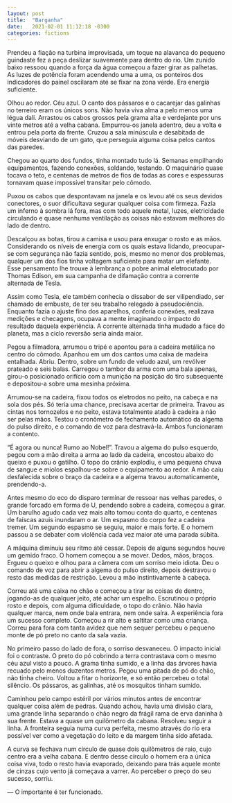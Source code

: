 ```yaml
---
layout: post
title:  "Barganha"
date:   2021-02-01 11:12:18 -0300
categories: fictions
---
```


Prendeu a fiação na turbina improvisada, um toque na alavanca do pequeno guindaste fez a peça deslizar suavemente para dentro do rio. Um zunido baixo ressoou quando a força da água começou a fazer girar as palhetas. As luzes de potência foram acendendo uma a uma, os ponteiros dos indicadores do painel oscilaram até se fixar na zona verde. Era energia suficiente.

<!--more-->

Olhou ao redor. Céu azul. O canto dos pássaros e o cacarejar das galinhas no terreiro eram os únicos sons. Não havia viva alma a pelo menos uma légua dali. Arrastou os cabos grossos pela grama alta e verdejante por uns vinte metros até a velha cabana. Empurrou-os janela adentro, deu a volta e entrou pela porta da frente. Cruzou a sala minúscula e desabitada de móveis desviando de um gato, que perseguia alguma coisa pelos cantos das paredes.

Chegou ao quarto dos fundos, tinha montado tudo lá. Semanas empilhando equipamentos, fazendo conexões, soldando, testando. O maquinário quase tocava o teto, e centenas de metros de fios de todas as cores e espessuras tornavam quase impossível transitar pelo cômodo.

Puxou os cabos que despontavam na janela e os levou até os seus devidos conectores, o suor dificultava segurar qualquer coisa com firmeza. Fazia um inferno à sombra lá fora, mas com todo aquele metal, luzes, eletricidade circulando e quase nenhuma ventilação as coisas não estavam melhores do lado de dentro.

Descalçou as botas, tirou a camisa e usou para enxugar o rosto e as mãos. Considerando os níveis de energia com os quais estava lidando, preocupar-se com segurança não fazia sentido, pois, mesmo no menor dos problemas, qualquer um dos fios tinha voltagem suficiente para matar um elefante. Esse pensamento lhe trouxe à lembrança o pobre animal eletrocutado por Thomas Edison, em sua campanha de difamação contra a corrente alternada de Tesla.

Assim como Tesla, ele também conhecia o dissabor de ser vilipendiado, ser chamado de embuste, de ter seu trabalho relegado à pseudociência. Enquanto fazia o ajuste fino dos aparelhos, conferia conexões, realizava medições e checagens, ocupava a mente imaginando o impacto do resultado daquela experiência. A corrente alternada tinha mudado a face do planeta, mas a ciclo reversão seria ainda maior.

Pegou a filmadora, arrumou o tripé e apontou para a cadeira metálica no centro do cômodo. Apanhou em um dos cantos uma caixa de madeira entalhada. Abriu. Dentro, sobre um fundo de veludo azul, um revólver prateado e seis balas. Carregou o tambor da arma com uma bala apenas, girou-o posicionado orifício com a munição na posição do tiro subsequente e depositou-a sobre uma mesinha próxima.

Arrumou-se na cadeira, fixou todos os eletrodos no peito, na cabeça e na sola dos pés. Só teria uma chance, precisava acertar de primeira. Travou as cintas nos tornozelos e no peito, estava totalmente atado à cadeira a não ser pelas mãos. Testou o cronômetro de fechamento automático da algema do pulso direito, e o comando de voz para destravá-la. Ambos funcionaram a contento.

“É agora ou nunca! Rumo ao Nobel!”. Travou a algema do pulso esquerdo, pegou com a mão direita a arma ao lado da cadeira, encostou abaixo do queixo e puxou o gatilho. O topo do crânio explodiu, e uma pequena chuva de sangue e miolos espalhou-se sobre o equipamento ao redor. A mão caiu desfalecida sobre o braço da cadeira e a algema travou automaticamente, prendendo-a.

Antes mesmo do eco do disparo terminar de ressoar nas velhas paredes, o grande forcado em forma de U, pendendo sobre a cadeira, começou a girar. Um barulho agudo cada vez mais alto tomou conta do quarto, e centenas de faíscas azuis inundaram o ar. Um espasmo do corpo fez a cadeira tremer. Um segundo espasmo se seguiu, maior e mais forte. E o homem passou a se debater com violência cada vez maior até uma parada súbita.

A máquina diminuiu seu ritmo até cessar. Depois de alguns segundos houve um gemido fraco. O homem começou a se mover. Dedos, mãos, braços. Ergueu o queixo e olhou para a câmera com um sorriso meio idiota. Deu o comando de voz para abrir a algema do pulso direito, depois destravou o resto das medidas de restrição. Levou a mão instintivamente à cabeça.

Correu até uma caixa no chão e começou a tirar as coisas de dentro, jogando-as de qualquer jeito, até achar um espelho. Escrutinou o próprio rosto e depois, com alguma dificuldade, o topo do crânio. Não havia qualquer marca, nem onde bala entrara, nem onde saíra. A experiência fora um sucesso completo. Começou a rir alto e saltitar como uma criança. Correu para fora com tanta avidez que nem sequer percebeu o pequeno monte de pó preto no canto da sala vazia.

No primeiro passo do lado de fora, o sorriso desvaneceu. O impacto inicial foi o contraste. O preto do pó cobrindo a terra contrastava com o mesmo céu azul visto a pouco. A grama tinha sumido, e a linha das árvores havia recuado pelo menos duzentos metros. Pegou uma pitada de pó do chão, não tinha cheiro. Voltou a fitar o horizonte, e só então percebeu o total silêncio. Os pássaros, as galinhas, até os mosquitos tinham sumido.

Caminhou pelo campo estéril por vários minutos antes de encontrar qualquer coisa além de pedras. Quando achou, havia uma divisão clara, uma grande linha separando o chão negro da frágil rama de erva daninha à sua frente. Estava a quase um quilômetro da cabana. Resolveu seguir a linha. A fronteira seguia numa curva perfeita, mesmo através do rio era possível ver como a vegetação do leito e da margem tinha sido afetada.

A curva se fechava num círculo de quase dois quilômetros de raio, cujo centro era a velha cabana. E dentro desse círculo o homem era a única coisa viva, todo o resto havia evaporado, deixando para trás aquele monte de cinzas cujo vento já começava a varrer. Ao perceber o preço do seu sucesso, sorriu.

— O importante é ter funcionado.

